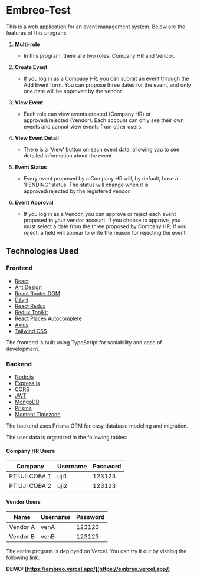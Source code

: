# Embreo-Test

This is a web application for an event management system. Below are the features of this program:

1. **Multi-role**
   - In this program, there are two roles: Company HR and Vendor.

2. **Create Event**
   - If you log in as a Company HR, you can submit an event through the Add Event form. You can propose three dates for the event, and only one date will be approved by the vendor.

3. **View Event**
   - Each role can view events created (Company HR) or approved/rejected (Vendor). Each account can only see their own events and cannot view events from other users.

4. **View Event Detail**
   - There is a 'View' button on each event data, allowing you to see detailed information about the event.

5. **Event Status**
   - Every event proposed by a Company HR will, by default, have a 'PENDING' status. The status will change when it is approved/rejected by the registered vendor.

6. **Event Approval**
   - If you log in as a Vendor, you can approve or reject each event proposed to your vendor account. If you choose to approve, you must select a date from the three proposed by Company HR. If you reject, a field will appear to write the reason for rejecting the event.

## Technologies Used

### Frontend
- [React](https://reactjs.org/)
- [Ant Design](https://ant.design/)
- [React Router DOM](https://reactrouter.com/)
- [Dayjs](https://day.js.org/)
- [React Redux](https://react-redux.js.org/)
- [Redux Toolkit](https://redux-toolkit.js.org/)
- [React Places Autocomplete](https://www.npmjs.com/package/react-places-autocomplete)
- [Axios](https://axios-http.com/)
- [Tailwind CSS](https://tailwindcss.com/)

The frontend is built using TypeScript for scalability and ease of development.

### Backend
- [Node.js](https://nodejs.org/)
- [Express.js](https://expressjs.com/)
- [CORS](https://developer.mozilla.org/en-US/docs/Web/HTTP/CORS)
- [JWT](https://jwt.io/)
- [MongoDB](https://www.mongodb.com/)
- [Prisma](https://www.prisma.io/)
- [Moment Timezone](https://momentjs.com/timezone/)

The backend uses Prisma ORM for easy database modeling and migration.

The user data is organized in the following tables:

#### Company HR Users

| Company           | Username | Password |
|-------------------|----------|----------|
| PT UJI COBA 1     | uji1     | 123123   |
| PT UJI COBA 2     | uji2     | 123123   |

#### Vendor Users

| Name      | Username | Password |
|-----------|----------|----------|
| Vendor A  | venA     | 123123   |
| Vendor B  | venB     | 123123   |

The entire program is deployed on Vercel. You can try it out by visiting the following link:

**DEMO: [https://embreo.vercel.app/](https://embreo.vercel.app/)**
